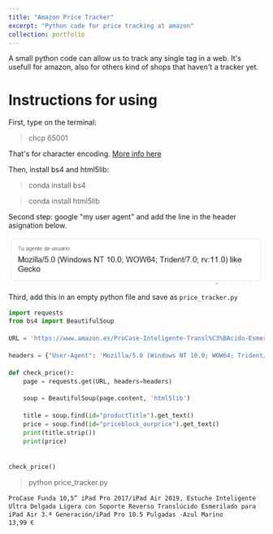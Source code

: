 ```yaml
---
title: "Amazon Price Tracker"
excerpt: "Python code for price tracking at amazon"
collection: portfolio
---
```


A small python code can allow us to track any single tag in a web. It's usefull for amazon, also for others kind of shops that haven't a tracker yet.

# Instructions for using

First, type on the terminal:

> chcp 65001

That's for character encoding. [More info here](https://stackoverflow.com/questions/57131654/using-utf-8-encoding-chcp-65001-in-command-prompt-windows-powershell-window)

Then, install bs4 and html5lib:

> conda install bs4

> conda install html5lib

Second step: google "my user agent" and add the line in the header asignation below.

![My user agent](my-user-agent.png)

Third, add this in an empty python file and save as `price_tracker.py`

```python
import requests
from bs4 import BeautifulSoup

URL = 'https://www.amazon.es/ProCase-Inteligente-Transl%C3%BAcido-Esmerilado-Pulgadas/dp/B071J2SSYH/ref=sr_1_1_sspa?__mk_es_ES=%C3%85M%C3%85%C5%BD%C3%95%C3%91&keywords=ipad+air+3+case&qid=1577997734&sr=8-1-spons&psc=1&spLa=ZW5jcnlwdGVkUXVhbGlmaWVyPUEzMVJMMUFGSzE0VENUJmVuY3J5cHRlZElkPUEwODczOTk2MTg4MDdMVkFXODVSNCZlbmNyeXB0ZWRBZElkPUEwNzU3MjQxR1BNSkVMTDBMQTlMJndpZGdldE5hbWU9c3BfYXRmJmFjdGlvbj1jbGlja1JlZGlyZWN0JmRvTm90TG9nQ2xpY2s9dHJ1ZQ=='

headers = {"User-Agent": 'Mozilla/5.0 (Windows NT 10.0; WOW64; Trident/7.0; rv:11.0) like Gecko'}

def check_price():
	page = requests.get(URL, headers=headers)

	soup = BeautifulSoup(page.content, 'html5lib')

	title = soup.find(id="productTitle").get_text()
	price = soup.find(id="priceblock_ourprice").get_text()
	print(title.strip())
	print(price)


check_price()
```

> python price_tracker.py

```terminal
ProCase Funda 10,5” iPad Pro 2017/iPad Air 2019, Estuche Inteligente Ultra Delgada Ligera con Soporte Reverso Translúcido Esmerilado para iPad Air 3.ª Generación/iPad Pro 10.5 Pulgadas -Azul Marino
13,99 €
```
